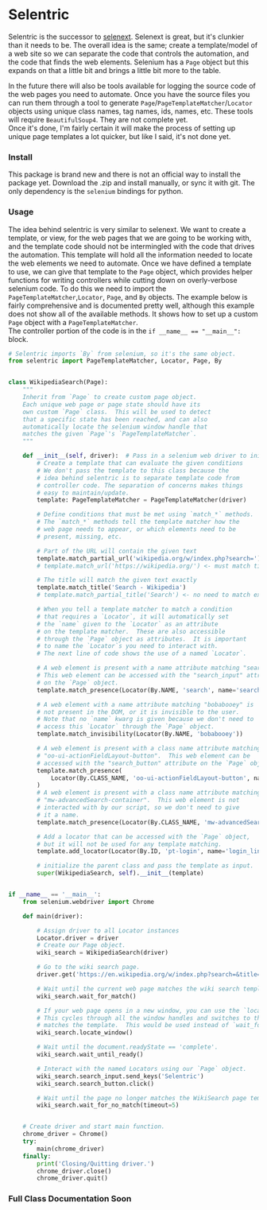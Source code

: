 # Selentric

Selentric is the successor to [selenext](https://github.com/Wykleph/selenext).  Selenext is great, but it's clunkier than 
it needs to be.  The overall idea is the same; create a template/model of a web site so we can separate the code that 
controls the automation, and the code that finds the web elements.  Selenium has a `Page` object but this expands on that
a little bit and brings a little bit more to the table.

In the future there will also be tools available for logging the source code of the web pages you need to automate.  Once 
you have the source files you can run them through a tool to generate `Page`/`PageTemplateMatcher`/`Locator` objects using 
unique class names, tag names, ids, names, etc.  These tools will require `BeautifulSoup4`.  They are not complete yet.  
Once it's done, I'm fairly certain it will make the process of setting up unique page templates a lot quicker, but like 
I said, it's not done yet.

### Install

This package is brand new and there is not an official way to install the package yet.  Download the .zip and install 
manually, or sync it with git.  The only dependency is the `selenium` bindings for python.

### Usage

The idea behind selentric is very similar to selenext.  We want to create a template, or view, for the web pages that
we are going to be working with, and the template code should not be intermingled with the code that drives the automation.
This template will hold all the information needed to locate the web elements we need to automate.  Once we have defined 
a template to use, we can give that template to the `Page` object, which provides helper functions for writing controllers
while cutting down on overly-verbose selenium code.  To do this we need to import the `PageTemplateMatcher`,`Locator`, 
`Page`, and `By` objects.  The example below is fairly comprehensive and is documented pretty well, although this example
does not show all of the available methods. It shows how to set up a custom `Page` object with a `PageTemplateMatcher`.  
The controller portion of the code is in the `if __name__ == "__main__":` block.

```python
# Selentric imports `By` from selenium, so it's the same object.
from selentric import PageTemplateMatcher, Locator, Page, By


class WikipediaSearch(Page):
    """
    Inherit from `Page` to create custom page object.
    Each unique web page or page state should have its
    own custom `Page` class.  This will be used to detect
    that a specific state has been reached, and can also
    automatically locate the selenium window handle that
    matches the given `Page`'s `PageTemplateMatcher`.
    """

    def __init__(self, driver):  # Pass in a selenium web driver to initialize
        # Create a template that can evaluate the given conditions
        # We don't pass the template to this class because the
        # idea behind selentric is to separate template code from
        # controller code. The separation of concerns makes things
        # easy to maintain/update.
        template: PageTemplateMatcher = PageTemplateMatcher(driver)

        # Define conditions that must be met using `match_*` methods.
        # The `match_*` methods tell the template matcher how the
        # web page needs to appear, or which elements need to be
        # present, missing, etc.

        # Part of the URL will contain the given text
        template.match_partial_url('wikipedia.org/w/index.php?search=')
        # template.match_url('https://wikipedia.org/') <- must match title exactly

        # The title will match the given text exactly
        template.match_title('Search - Wikipedia')
        # template.match_partial_title('Search') <- no need to match exact title

        # When you tell a template matcher to match a condition
        # that requires a `Locator`, it will automatically set
        # the `name` given to the `Locator` as an attribute
        # on the template matcher.  These are also accessible
        # through the `Page` object as attributes.  It is important
        # to name the `Locator`s you need to interact with.
        # The next line of code shows the use of a named `Locator`.

        # A web element is present with a name attribute matching "search".
        # This web element can be accessed with the "search_input" attribute
        # on the `Page` object.
        template.match_presence(Locator(By.NAME, 'search', name='search_input'))

        # A web element with a name attribute matching "bobabooey" is
        # not present in the DOM, or it is invisible to the user.
        # Note that no `name` kwarg is given because we don't need to
        # access this `Locator` through the `Page` object.
        template.match_invisibility(Locator(By.NAME, 'bobabooey'))

        # A web element is present with a class name attribute matching
        # "oo-ui-actionFieldLayout-button".  This web element can be
        # accessed with the "search_button" attribute on the `Page` object.
        template.match_presence(
            Locator(By.CLASS_NAME, 'oo-ui-actionFieldLayout-button', name='search_button')
        )
        # A web element is present with a class name attribute matching
        # "mw-advancedSearch-container".  This web element is not
        # interacted with by our script, so we don't need to give
        # it a name.
        template.match_presence(Locator(By.CLASS_NAME, 'mw-advancedSearch-container'))

        # Add a locator that can be accessed with the `Page` object,
        # but it will not be used for any template matching.
        template.add_locator(Locator(By.ID, 'pt-login', name='login_link'))

        # initialize the parent class and pass the template as input.
        super(WikipediaSearch, self).__init__(template)


if __name__ == '__main__':
    from selenium.webdriver import Chrome

    def main(driver):

        # Assign driver to all Locator instances
        Locator.driver = driver
        # Create our Page object.
        wiki_search = WikipediaSearch(driver)

        # Go to the wiki search page.
        driver.get('https://en.wikipedia.org/w/index.php?search=&title=Special%3ASearch&go=Go')

        # Wait until the current web page matches the wiki search template defined above
        wiki_search.wait_for_match()

        # If your web page opens in a new window, you can use the `locate_window` method.
        # This cycles through all the window handles and switches to the window handle that
        # matches the template.  This would be used instead of `wait_for_match`.
        wiki_search.locate_window()

        # Wait until the document.readyState == 'complete'.
        wiki_search.wait_until_ready()

        # Interact with the named Locators using our `Page` object.
        wiki_search.search_input.send_keys('Selentric')
        wiki_search.search_button.click()

        # Wait until the page no longer matches the WikiSearch page template
        wiki_search.wait_for_no_match(timeout=5)


    # Create driver and start main function.
    chrome_driver = Chrome()
    try:
        main(chrome_driver)
    finally:
        print('Closing/Quitting driver.')
        chrome_driver.close()
        chrome_driver.quit()
```

### Full Class Documentation Soon


